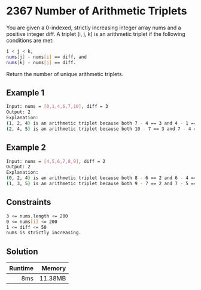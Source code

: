 # 2367 Number of Arithmetic Triplets

You are given a 0-indexed, strictly increasing integer array nums and a positive integer diff. A triplet (i, j, k) is an arithmetic triplet if the following conditions are met:

```bash
i < j < k,
nums[j] - nums[i] == diff, and
nums[k] - nums[j] == diff.
```

Return the number of unique arithmetic triplets.

## Example 1

```bash
Input: nums = [0,1,4,6,7,10], diff = 3
Output: 2
Explanation:
(1, 2, 4) is an arithmetic triplet because both 7 - 4 == 3 and 4 - 1 == 3.
(2, 4, 5) is an arithmetic triplet because both 10 - 7 == 3 and 7 - 4 == 3.
```

## Example 2

```bash
Input: nums = [4,5,6,7,8,9], diff = 2
Output: 2
Explanation:
(0, 2, 4) is an arithmetic triplet because both 8 - 6 == 2 and 6 - 4 == 2.
(1, 3, 5) is an arithmetic triplet because both 9 - 7 == 2 and 7 - 5 == 2.
```

## Constraints

```bash
3 <= nums.length <= 200
0 <= nums[i] <= 200
1 <= diff <= 50
nums is strictly increasing.
```

## Solution

| Runtime | Memory |
| ---: | ---: |
| 8ms | 11.38MB |
